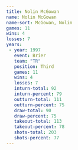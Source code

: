 ```yaml
---
title: Nolin McGowan
name: Nolin McGowan
name-sort: McGowan, Nolin
games: 11
wins: 4
losses: 7
years:
 - year: 1997
   event: Brier
   team: "TR"
   position: Third
   games: 11
   wins: 4
   losses: 7
   inturn-total: 92
   inturn-percent: 79
   outturn-total: 111
   outturn-percent: 75
   draw-total: 90
   draw-percent: 75
   takeout-total: 113
   takeout-percent: 78
   shots-total: 203
   shots-percent: 77
---
```

